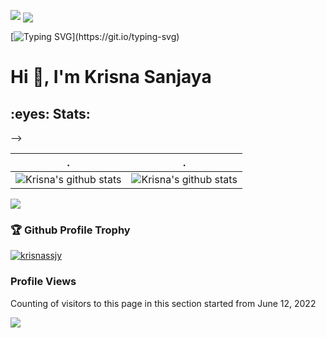 <!--   my-header-img -->
![](./src/header_.png)
<img src="https://github.com/BEPb/BEPb/blob/main/src/header_.png" align="center">

<!--   my-ticker -->    
[![Typing SVG](https://readme-typing-svg.herokuapp.com?color=%2336BCF7&center=true&vCenter=true&width=600&lines=Hi+there+👋,+I+am+Krisna+Sanjaya;+Welcome+to+My+Profile!;Over+3+years+of+programming+experience;Always+learning+new+things+;Web+Development+enthusiast+;)](https://git.io/typing-svg)

<h1> Hi 👋, I'm Krisna Sanjaya </h1>
<!-- 
***Explorer in Computer Science and Web Developer*** 

<!-- <h2> :fire: About Me! </h2>
<i>Currently majoring in Informatics Engineering at Institut Teknologi Bandung. Interested in full-stack web development. Still new about that stuff but looking for opportunity to work with others!</i> -->

<h2> :eyes: Stats: </h2> -->

| .                                                                                                                                       | .                                                                                                                         |
|-----------------------------------------------------------------------------------------------------------------------------------------|---------------------------------------------------------------------------------------------------------------------------|
| ![Krisna's github stats](https://github-readme-stats-eight-theta.vercel.app/api?username=krisnassjy&show_icons=true&theme=algolia&include_all_commits=true&count_private=true) | ![Krisna's github stats](https://github-readme-stats.vercel.app/api/top-langs/?username=krisnassjy&theme=radical&layout=compact) |

<img src="https://github-readme-streak-stats.herokuapp.com/?user=krisnassjy"></img>

### :trophy: Github Profile Trophy

<p width="100%"> 
<a href="https://github.com/ryo-ma/github-profile-trophy"><img src="https://github-profile-trophy.vercel.app/?username=krisnassjy" alt="krisnassjy" /></a>
</p>

### Profile Views
Counting of visitors to this page in this section started from June 12, 2022

![](https://count.getloli.com/get/@krisnassjy.github.readme)
</br>

<!-- <p align="center">
<a href="https://github.com/krisnassjy">
  <img height="180em" src="https://github-readme-stats-eight-theta.vercel.app/api?username=krisnassjy&show_icons=true&theme=algolia&include_all_commits=true&count_private=true"/>
  <img height="180em" src="https://github-readme-stats.vercel.app/api/top-langs/?username=krisnassjy&layout=compact&&langs_count=8count-private=true&theme=tokyonight"/>
  <img height="180em" src="https://github-profile-trophy.vercel.app/?username=krisnassjy"/>
</a>
</p>

<h2> :two_men_holding_hands: Another Side of Me: </h2>
<div align="center">
  <a href="https://www.linkedin.com/in/ridho-daffasyah/">
  <img alt="Ridho's LinkedIn" width="128px" src="https://img.shields.io/badge/LinkedIn-0077B5?style=for-the-badge&logo=linkedin&logoColor=white" />
  </a>
</div>
 -->
